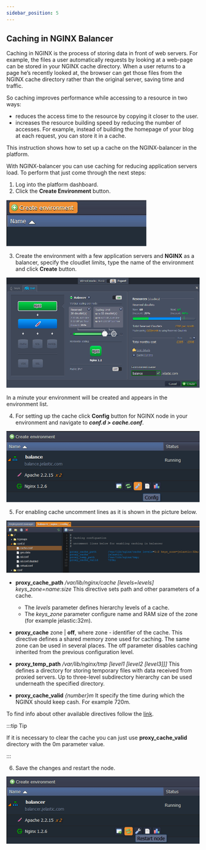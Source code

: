 ```yaml
---
sidebar_position: 5
---
```


## Caching in NGINX Balancer

Caching in NGINX is the process of storing data in front of web servers. For example, the files a user automatically requests by looking at a web-page can be stored in your NGINX cache directory. When a user returns to a page he’s recently looked at, the browser can get those files from the NGINX cache directory rather than the original server, saving time and traffic.

So caching improves performance while accessing to a resource in two ways:

- reduces the access time to the resource by copying it closer to the user.
- increases the resource building speed by reducing the number of accesses. For example, instead of building the homepage of your blog at each request, you can store it in a cache.

This instruction shows how to set up a caсhe on the NGINX-balancer in the platform.

With NGINX-balancer you can use caching for reducing application servers load. To perform that just come through the next steps:

1. Log into the platform dashboard.
2. Click the **Create Environment** button.

<div style={{
    display:'flex',
    justifyContent: 'center',
    margin: '0 0 1rem 0'
}}>

![Locale Dropdown](./img/CachinginNGINXBalancer/01-create-environment.png)

</div>

3. Create the environment with a few application servers and **NGINX** as a balancer, specify the cloudlet limits, type the name of the environment and click **Create** button.

<div style={{
    display:'flex',
    justifyContent: 'center',
    margin: '0 0 1rem 0'
}}>

![Locale Dropdown](./img/CachinginNGINXBalancer/02-environment-wizard.png)

</div>

In a minute your environment will be created and appears in the environment list.

4. For setting up the cache click **Config** button for NGINX node in your environment and navigate to **_conf.d > cache.conf_**.

<div style={{
    display:'flex',
    justifyContent: 'center',
    margin: '0 0 1rem 0'
}}>

![Locale Dropdown](./img/CachinginNGINXBalancer/03-nginx-balancer-config.png)

</div>

5. For enabling cache uncomment lines as it is shown in the picture below.

<div style={{
    display:'flex',
    justifyContent: 'center',
    margin: '0 0 1rem 0'
}}>

![Locale Dropdown](./img/CachinginNGINXBalancer/04-nginx-balancer-cache-conf.png)

</div>

- **proxy_cache_path** _/var/lib/nginx/cache [levels=levels] keys_zone=name:size_
  This directive sets path and other parameters of a cache.

  - The _levels_ parameter defines hierarchy levels of a cache.
  - The _keys_zone_ parameter configure name and RAM size of the zone (for example jelastic:32m).

- **proxy_cache** zone | **off**, where zone - identifier of the cache.
  This directive defines a shared memory zone used for caching. The same zone can be used in several places. The off parameter disables caching inherited from the previous configuration level.

- **proxy_temp_path** _/var/lib/nginx/tmp [level1 [level2 [level3]]]_
  This defines a directory for storing temporary files with data received from proxied servers. Up to three-level subdirectory hierarchy can be used underneath the specified directory.

- **proxy_cache_valid** _{number}m_
  It specify the time during which the NGINX should keep cash. For example 720m.

To find info about other available directives follow the [link](https://cloudmydc.com/).

:::tip Tip

If it is necessary to clear the cache you can just use **proxy_cache_valid** directory with the 0m parameter value.

:::

6. Save the changes and restart the node.

<div style={{
    display:'flex',
    justifyContent: 'center',
    margin: '0 0 1rem 0'
}}>

![Locale Dropdown](./img/CachinginNGINXBalancer/05-nginx-balancer-restart-node.png)

</div>
